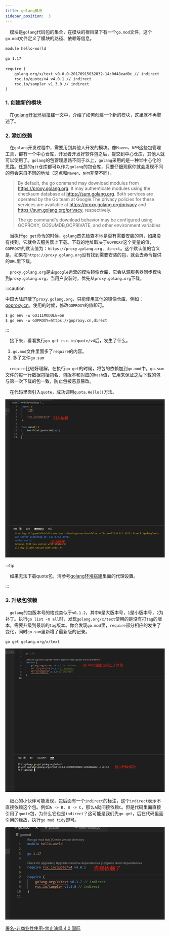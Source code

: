 ```yaml
---
title: golang模块
sidebar_position:  3
---
```


 模块是`golang`代码包的集合，在模块的根目录下有一个`go.mod`文件，这个`go.mod`文件定义了模块的路径、依赖等信息。

    module hello-world

    go 1.17

    require (
    	golang.org/x/text v0.0.0-20170915032832-14c0d48ead0c // indirect
    	rsc.io/quote/v4 v4.0.1 // indirect
    	rsc.io/sampler v1.3.0 // indirect
    )

### 1. 创建新的模块

 在[golang开发环境搭建](/docs/golang/set-up)一文中，介绍了如何创建一个新的模块，这里就不再赘述了。

### 2. 添加依赖

 在`golang`开发过程中，需要用到其他人开发的模块。像`Maven`、`NPM`这些包管理工具，都有一个中心仓库，开发者开发好软件包之后，提交到中心仓库，其他人就可以使用了。`golang`的包管理思路不同于以上，`golang`采用的是一种半中心化的思路。任意的`git`仓库都可以作为`golang`的包仓库，只要仔细观察你就会发现不同的包会来自不同的地址（这点和`Maven`、`NPM`非常不同）。

> By default, the go command may download modules from <https://proxy.golang.org>. It may authenticate modules using the checksum database at <https://sum.golang.org>. Both services are operated by the Go team at Google.The privacy policies for these services are available at <https://proxy.golang.org/privacy> and <https://sum.golang.org/privacy>, respectively.
>
> The go command's download behavior may be configured using GOPROXY, GOSUMDB,GOPRIVATE, and other environment variables

 当执行`go get`命令的时候，`golang`首先检查本地是否有需要安装的包，如果没有找到，它就会去服务器上下载。下载的地址取决于`GOPROXY`这个变量的值，`GOPROXY`的默认值为：`https://proxy.golang.org, direct`。这个默认值的含义是，如果在`https://proxy.golang.org`没有找到需要安装的包，就会去命令提供的`URL`里下载。

 `proxy.golang.org`是由`google`运营的模块镜像仓库，它会从源服务器同步模块到`proxy.golang.org`，当用户安装时，优先从`proxy.golang.org`下载。

:::caution

中国大陆屏蔽了`proxy.golang.org`，只能使用其他的镜像仓库，例如：[goproxy.cn](https://github.com/goproxy/goproxy.cn/blob/master/README.zh-CN.md)。使用的时候，修改`GOPROXY`的值即可。

    $ go env -w GO111MODULE=on
    $ go env -w GOPROXY=https://goproxy.cn,direct

:::

 接下来，看看执行`go get rsc.io/quote/v4`后，发生了什么。

1.  `go.mod`文件里面多了`require`的内容。
2.  多了文件`go.sum`

 `require`比较好理解，在执行`go get`的时候，将包的依赖加到`go.mod`中。`go.sum`文件的每一行数据包括包名、包版本和对应的`hash`值，它用来保证之后下载的包与第一次下载的包一致，防止包被恶意篡改。

 在代码里面引入`quote`，成功调用`quota.Hello()`方法。

![引入quote](./asserts/golang-4.png)

:::tip

 如果无法下载quote包，清参考[golang环境搭建](/docs/golang/set-up)里面的代理设置。

:::

### 3. 升级包依赖

 `golang`的包版本号的格式类似于`v0.1.2`，其中`0`是大版本号，`1`是小版本号，`2`为补丁。执行`go list -m all`时，发现`golang.org/x/text`使用的是没有打`tag`的版本，需要升级到最新的`tag`版本。你会发现`go.mod`里，`require`部分相应的发生了变化，同时`go.sum`里新增了最新版的记录。

    go get golang.org/x/text

![升级包](./asserts/golang-5.png)

 细心的小伙伴可能发现，包后面有一个`indirect`的标注，这个`indirect`表示不直接依赖这个包。例如`A -> B, B -> C`，那么`A`就间接依赖`C`。但是代码里面直接引用了`quote`包，为什么它也是`indirect`？这可能是我们先`go get`，后在代码里面引用的缘故，执行`go mod tidy`即可。

![执行go mod tidy](./asserts/golang-6.png)

[署名-非商业性使用-禁止演绎 4.0 国际](https://creativecommons.org/licenses/by-nc-nd/4.0/deed.zh)
